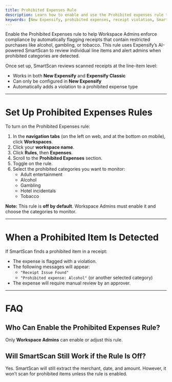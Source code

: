```yaml
---
title: Prohibited Expenses Rule
description: Learn how to enable and use the Prohibited expenses rule to automatically flag receipts with restricted items such as alcohol, gambling, or tobacco.
keywords: [New Expensify, prohibited expenses, receipt violation, SmartScan, alcohol, gambling, expense rules, workspace settings, line item compliance]
---
```


Enable the Prohibited Expenses rule to help Workspace Admins enforce compliance by automatically flagging receipts that contain restricted purchases like alcohol, gambling, or tobacco. This rule uses Expensify’s AI-powered SmartScan to review individual line items and alert admins when prohibited categories are detected.

Once set up, SmartScan reviews scanned receipts at the line-item level:

- Works in both **New Expensify** and **Expensify Classic**
- Can only be configured in **New Expensify**
- Automatically adds a violation to a prohibited expense type

---

# Set Up Prohibited Expenses Rules

To turn on the Prohibited Expenses rule:

1. In the **navigation tabs** (on the left on web, and at the bottom on mobile), click **Workspaces**.
2. Click your **workspace name**.
3. Click **Rules**, then **Expenses**.
4. Scroll to the **Prohibited Expenses** section.
5. Toggle on the rule.
6. Select the prohibited categories you want to monitor:
   - Adult entertainment
   - Alcohol
   - Gambling
   - Hotel incidentals
   - Tobacco

**Note:** This rule is **off by default**. Workspace Admins must enable it and choose the categories to monitor.

---

# When a Prohibited Item Is Detected

If SmartScan finds a prohibited item in a receipt:

- The expense is flagged with a violation.
- The following messages will appear:
  - `"Receipt Issue Found"`
  - `"Prohibited expense: Alcohol"` (or another selected category)
- The expense will require manual review by an approver.

---

# FAQ

## Who Can Enable the Prohibited Expenses Rule?

Only **Workspace Admins** can enable or adjust this rule.

## Will SmartScan Still Work if the Rule Is Off?

Yes. SmartScan will still extract the merchant, date, and amount. However, it won’t scan for prohibited items unless the rule is enabled.

